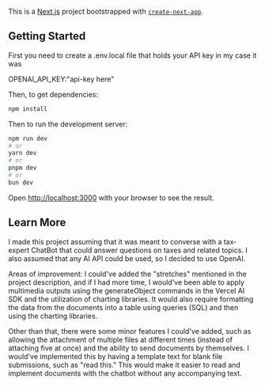 This is a [Next.js](https://nextjs.org) project bootstrapped with [`create-next-app`](https://nextjs.org/docs/app/api-reference/cli/create-next-app).

## Getting Started
First you need to create a .env.local file that holds your API key in my case it was 

OPENAI_API_KEY:"api-key here"

Then, to get dependencies:

```bash
npm install 
```

Then to run the development server:
```bash
npm run dev
# or
yarn dev
# or
pnpm dev
# or
bun dev
```

Open [http://localhost:3000](http://localhost:3000) with your browser to see the result.


## Learn More

I made this project assuming that it was meant to converse with a tax-expert ChatBot that could answer questions on taxes and related topics. I also assumed that any AI API could be used, so I decided to use OpenAI.

Areas of improvement: I could've added the "stretches" mentioned in the project description, and if I had more time, I would've been able to apply multimedia outputs using the generateObject commands in the Vercel AI SDK and the utilization of charting libraries. It would also require formatting the data from the documents into a table using queries (SQL) and then using the charting libraries.

Other than that, there were some minor features I could've added, such as allowing the attachment of multiple files at different times (instead of attaching five at once) and the ability to send documents by themselves. I would've implemented this by having a template text for blank file submissions, such as "read this." This would make it easier to read and implement documents with the chatbot without any accompanying text.
